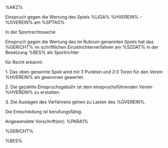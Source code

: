 %AKZ%

Einspruch gegen die Wertung des Spiels %LIGA% %HVEREIN% - %GVEREIN% am
%SPTAG%

In der Sportrechtssache

Einspruch gegen die Wertung des im Rubrum genannten Spiels hat das
%GERICHT% im schriftlichen Einzelrichterverfahren am %SZDAT% in der
Besetzung %BES% als Sportrichter

für Recht erkannt:

1\. Das oben genannte Spiel wird mit 3 Punkten und 2:0 Toren für den
Verein %HVEREIN% als gewonnen gewertet.

2\. Die gezahlte Einspruchsgebühr ist dem einspruchsführenden Verein
%HVEREIN% zu erstatten.

3\. Die Auslagen des Verfahrens gehen zu Lasten des %GVEREIN%.

Die Entscheidung ist berufungsfähig.

Angewendete Vorschrift(en): %PARA1%

%GERICHT%

%BES%
